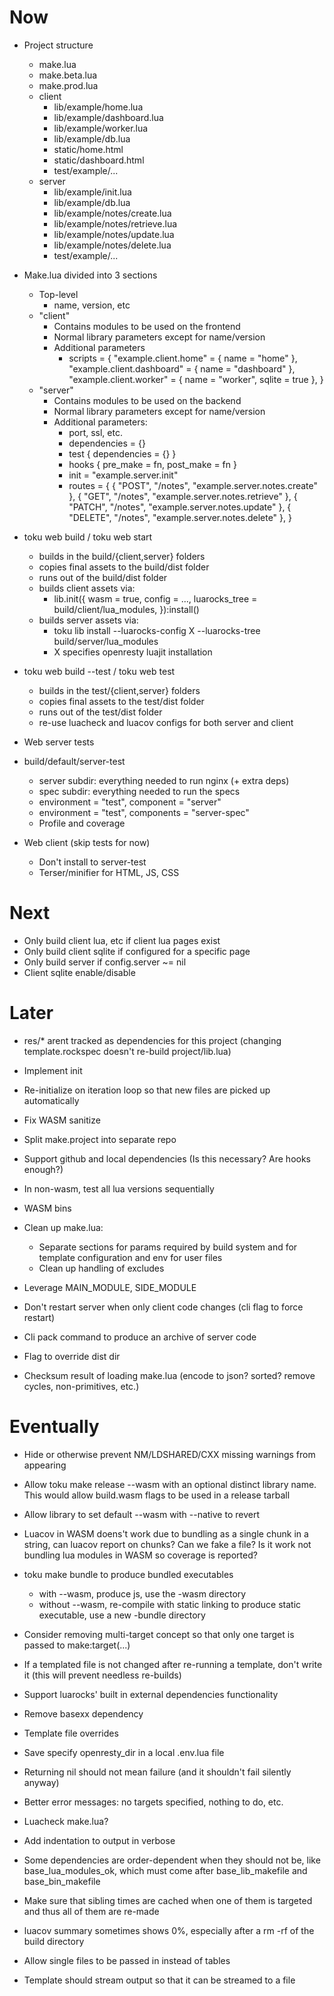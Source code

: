 # Now

- Project structure
    - make.lua
    - make.beta.lua
    - make.prod.lua
    - client
        - lib/example/home.lua
        - lib/example/dashboard.lua
        - lib/example/worker.lua
        - lib/example/db.lua
        - static/home.html
        - static/dashboard.html
        - test/example/...
    - server
        - lib/example/init.lua
        - lib/example/db.lua
        - lib/example/notes/create.lua
        - lib/example/notes/retrieve.lua
        - lib/example/notes/update.lua
        - lib/example/notes/delete.lua
        - test/example/...

- Make.lua divided into 3 sections
    - Top-level
        - name, version, etc
    - "client"
        - Contains modules to be used on the frontend
        - Normal library parameters except for name/version
        - Additional parameters
            - scripts = {
                "example.client.home" = { name = "home" },
                "example.client.dashboard" = { name = "dashboard" },
                "example.client.worker" = { name = "worker", sqlite = true },
              }
    - "server"
        - Contains modules to be used on the backend
        - Normal library parameters except for name/version
        - Additional parameters:
            - port, ssl, etc.
            - dependencies = {}
            - test { dependencies = {} }
            - hooks { pre_make = fn, post_make = fn }
            - init = "example.server.init"
            - routes = {
                { "POST", "/notes", "example.server.notes.create" },
                { "GET", "/notes", "example.server.notes.retrieve" },
                { "PATCH", "/notes", "example.server.notes.update" },
                { "DELETE", "/notes", "example.server.notes.delete" },
              }

- toku web build / toku web start
    - builds in the build/{client,server} folders
    - copies final assets to the build/dist folder
    - runs out of the build/dist folder
    - builds client assets via:
        - lib.init({
            wasm = true,
            config = ...,
            luarocks_tree = build/client/lua_modules,
          }):install()
    - builds server assets via:
        - toku lib install --luarocks-config X --luarocks-tree build/server/lua_modules
        - X specifies openresty luajit installation

- toku web build --test / toku web test
    - builds in the test/{client,server} folders
    - copies final assets to the test/dist folder
    - runs out of the test/dist folder
    - re-use luacheck and luacov configs for both server and client

- Web server tests
- build/default/server-test
    - server subdir: everything needed to run nginx (+ extra deps)
    - spec subdir: everything needed to run the specs
    - environment = "test", component = "server"
    - environment = "test", components = "server-spec"
    - Profile and coverage

- Web client (skip tests for now)
    - Don't install to server-test
    - Terser/minifier for HTML, JS, CSS

# Next

- Only build client lua, etc if client lua pages exist
- Only build client sqlite if configured for a specific page
- Only build server if config.server ~= nil
- Client sqlite enable/disable

# Later

- res/* arent tracked as dependencies for this project (changing
  template.rockspec doesn't re-build project/lib.lua)

- Implement init
- Re-initialize on iteration loop so that new files are picked up automatically

- Fix WASM sanitize

- Split make.project into separate repo
- Support github and local dependencies (Is this necessary? Are hooks enough?)
- In non-wasm, test all lua versions sequentially
- WASM bins

- Clean up make.lua:
    - Separate sections for params required by build system and for template
      configuration and env for user files
    - Clean up handling of excludes

- Leverage MAIN_MODULE, SIDE_MODULE
- Don't restart server when only client code changes (cli flag to force restart)
- Cli pack command to produce an archive of server code
- Flag to override dist dir
- Checksum result of loading make.lua (encode to json? sorted? remove cycles,
  non-primitives, etc.)

# Eventually

- Hide or otherwise prevent NM/LDSHARED/CXX missing warnings from appearing

- Allow toku make release --wasm with an optional distinct library name. This
  would allow build.wasm flags to be used in a release tarball

- Allow library to set default --wasm with --native to revert

- Luacov in WASM doens't work due to bundling as a single chunk in a string, can
  luacov report on chunks? Can we fake a file? Is it work not bundling lua
  modules in WASM so coverage is reported?

- toku make bundle to produce bundled executables
    - with --wasm, produce js, use the -wasm directory
    - without --wasm, re-compile with static linking to produce static
      executable, use a new -bundle directory

- Consider removing multi-target concept so that only one target is passed to
  make:target(...)

- If a templated file is not changed after re-running a template, don't
  write it (this will prevent needless re-builds)

- Support luarocks' built in external dependencies functionality
- Remove basexx dependency
- Template file overrides

- Save specify openresty_dir in a local .env.lua file

- Returning nil should not mean failure (and it shouldn't fail silently anyway)
- Better error messages: no targets specified, nothing to do, etc.

- Luacheck make.lua?

- Add indentation to output in verbose
- Some dependencies are order-dependent when they should not be, like
  base_lua_modules_ok, which must come after base_lib_makefile and
  base_bin_makefile

- Make sure that sibling times are cached when one of them is targeted and thus
  all of them are re-made
- luacov summary sometimes shows 0%, especially after a rm -rf of the build
  directory

- Allow single files to be passed in instead of tables

- Template should stream output so that it can be streamed to a file
